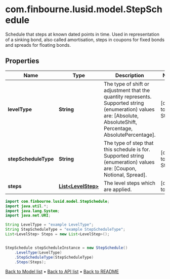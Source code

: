 # com.finbourne.lusid.model.StepSchedule
Schedule that steps at known dated points in time.  Used in representation of a sinking bond, also called amortisation, steps in coupons for fixed bonds and spreads for floating bonds.

## Properties

Name | Type | Description | Notes
------------ | ------------- | ------------- | -------------
**levelType** | **String** | The type of shift or adjustment that the quantity represents.    Supported string (enumeration) values are: [Absolute, AbsoluteShift, Percentage, AbsolutePercentage]. | [default to String]
**stepScheduleType** | **String** | The type of step that this schedule is for.  Supported string (enumeration) values are: [Coupon, Notional, Spread]. | [default to String]
**steps** | [**List&lt;LevelStep&gt;**](LevelStep.md) | The level steps which are applied. | [default to List<LevelStep>]

```java
import com.finbourne.lusid.model.StepSchedule;
import java.util.*;
import java.lang.System;
import java.net.URI;

String LevelType = "example LevelType";
String StepScheduleType = "example StepScheduleType";
List<LevelStep> Steps = new List<LevelStep>();


StepSchedule stepScheduleInstance = new StepSchedule()
    .LevelType(LevelType)
    .StepScheduleType(StepScheduleType)
    .Steps(Steps);
```


[Back to Model list](../README.md#documentation-for-models) &#8226; [Back to API list](../README.md#documentation-for-api-endpoints) &#8226; [Back to README](../README.md)
